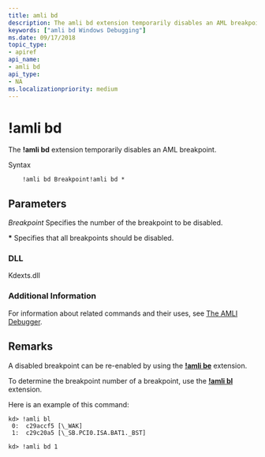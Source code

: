 ```yaml
---
title: amli bd
description: The amli bd extension temporarily disables an AML breakpoint.
keywords: ["amli bd Windows Debugging"]
ms.date: 09/17/2018
topic_type:
- apiref
api_name:
- amli bd
api_type:
- NA
ms.localizationpriority: medium
---
```


# !amli bd

The **!amli bd** extension temporarily disables an AML breakpoint.

Syntax

```dbgcmd
    !amli bd Breakpoint!amli bd *
```

## <span id="ddk__amli_bd_dbg"></span><span id="DDK__AMLI_BD_DBG"></span>Parameters

<span id="_______Breakpoint______"></span><span id="_______breakpoint______"></span><span id="_______BREAKPOINT______"></span> *Breakpoint*
Specifies the number of the breakpoint to be disabled.

<span id="______________"></span> **\***
Specifies that all breakpoints should be disabled.

### <span id="DLL"></span><span id="dll"></span>DLL

Kdexts.dll

### <span id="Additional_Information"></span><span id="additional_information"></span><span id="ADDITIONAL_INFORMATION"></span>Additional Information

For information about related commands and their uses, see [The AMLI Debugger](the-amli-debugger.md).

## Remarks

A disabled breakpoint can be re-enabled by using the [**!amli be**](-amli-be.md) extension.

To determine the breakpoint number of a breakpoint, use the [**!amli bl**](-amli-bl.md) extension.

Here is an example of this command:

```console
kd> !amli bl
 0:  c29accf5 [\_WAK]
 1:  c29c20a5 [\_SB.PCI0.ISA.BAT1._BST]

kd> !amli bd 1
```
